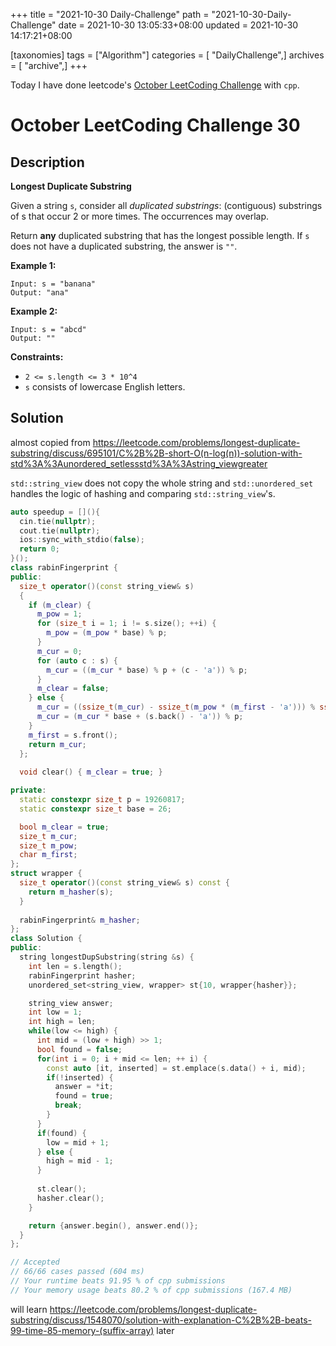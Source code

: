 +++
title = "2021-10-30 Daily-Challenge"
path = "2021-10-30-Daily-Challenge"
date = 2021-10-30 13:05:33+08:00
updated = 2021-10-30 14:17:21+08:00

[taxonomies]
tags = ["Algorithm"]
categories = [ "DailyChallenge",]
archives = [ "archive",]
+++

Today I have done leetcode's [October LeetCoding Challenge](https://leetcode.com/problems/rotting-oranges/) with `cpp`.

<!-- more -->

# October LeetCoding Challenge 30

## Description

**Longest Duplicate Substring**

Given a string `s`, consider all *duplicated substrings*: (contiguous) substrings of s that occur 2 or more times. The occurrences may overlap.

Return **any** duplicated substring that has the longest possible length. If `s` does not have a duplicated substring, the answer is `""`.

 

**Example 1:**

```
Input: s = "banana"
Output: "ana"
```

**Example 2:**

```
Input: s = "abcd"
Output: ""
```

 

**Constraints:**

- `2 <= s.length <= 3 * 10^4`
- `s` consists of lowercase English letters.


## Solution

almost copied from <https://leetcode.com/problems/longest-duplicate-substring/discuss/695101/C%2B%2B-short-O(n-log(n))-solution-with-std%3A%3Aunordered_setlessstd%3A%3Astring_viewgreater>

`std::string_view` does not copy the whole string and `std::unordered_set` handles the logic of hashing and comparing `std::string_view`'s.

``` cpp
auto speedup = [](){
  cin.tie(nullptr);
  cout.tie(nullptr);
  ios::sync_with_stdio(false);
  return 0;
}();
class rabinFingerprint {
public:
  size_t operator()(const string_view& s)
  {
    if (m_clear) {
      m_pow = 1;
      for (size_t i = 1; i != s.size(); ++i) {
        m_pow = (m_pow * base) % p;
      }
      m_cur = 0;
      for (auto c : s) {
        m_cur = ((m_cur * base) % p + (c - 'a')) % p;
      }
      m_clear = false;
    } else {
      m_cur = ((ssize_t(m_cur) - ssize_t(m_pow * (m_first - 'a'))) % ssize_t(p) + p) % p;
      m_cur = (m_cur * base + (s.back() - 'a')) % p;
    }
    m_first = s.front();
    return m_cur;
  };
  
  void clear() { m_clear = true; }

private:
  static constexpr size_t p = 19260817;
  static constexpr size_t base = 26;

  bool m_clear = true;
  size_t m_cur;
  size_t m_pow;
  char m_first;
};
struct wrapper {
  size_t operator()(const string_view& s) const {
    return m_hasher(s);
  }
  
  rabinFingerprint& m_hasher;  
};
class Solution {
public:
  string longestDupSubstring(string &s) {
    int len = s.length();
    rabinFingerprint hasher;
    unordered_set<string_view, wrapper> st{10, wrapper{hasher}};

    string_view answer;
    int low = 1;
    int high = len;
    while(low <= high) {
      int mid = (low + high) >> 1;
      bool found = false;
      for(int i = 0; i + mid <= len; ++ i) {
        const auto [it, inserted] = st.emplace(s.data() + i, mid);
        if(!inserted) {
          answer = *it;
          found = true;
          break;
        }
      }
      if(found) {
        low = mid + 1;
      } else {
        high = mid - 1;
      }
      
      st.clear();
      hasher.clear();
    }

    return {answer.begin(), answer.end()};
  }
};

// Accepted
// 66/66 cases passed (604 ms)
// Your runtime beats 91.95 % of cpp submissions
// Your memory usage beats 80.2 % of cpp submissions (167.4 MB)
```

will learn <https://leetcode.com/problems/longest-duplicate-substring/discuss/1548070/solution-with-explanation-C%2B%2B-beats-99-time-85-memory-(suffix-array)> later
